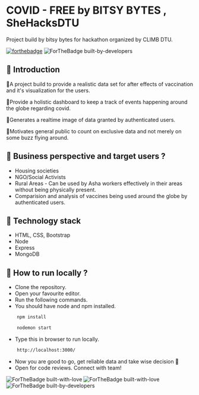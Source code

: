 # COVID - FREE by BITSY BYTES , SheHacksDTU
Project build by bitsy bytes for hackathon organized by CLIMB DTU.



[![forthebadge](https://forthebadge.com/images/badges/uses-html.svg)](https://forthebadge.com)
![ForTheBadge built-by-developers](https://forthebadge.com/images/badges/made-with-javascript.svg)


## 📌 Introduction

 👾‍A project build to provide a realistic data set for after effects of vaccination and it's visualization for the users.
 
 
 👾‍Provide a holistic dashboard to keep a track of events happening around the globe regarding covid. 
 
 
 👾‍Generates a realtime image of data granted by authenticated users.
 
 
 👾‍Motivates general public to count on exclusive data and not merely on some buzz flying around.


## 📌 Business perspective and target users ?
- Housing societies
- NGO/Social Activists
- Rural Areas - Can be used by Asha workers effectively in their areas without being physically present.
- Comparision and analysis of vaccines being used around the globe by authenticated users.


## 📌 Technology stack
- HTML, CSS, Bootstrap
- Node
- Express
- MongoDB


## 📌 How to run locally ?
- Clone the repository.
- Open your favourite editor.
- Run the following commands.
- You should have node and npm installed.
```sh
    npm install
```
```sh
    nodemon start
```
- Type this in browser to run locally.
```sh
    http://localhost:3000/
```
- Now you are good to go, get reliable data and take wise decision  👾‍
- Open for code reviews. Connect with team!

![ForTheBadge built-with-love](https://forthebadge.com/images/badges/built-with-love.svg)
![ForTheBadge built-with-love](https://forthebadge.com/images/badges/check-it-out.svg)
![ForTheBadge built-by-developers](https://forthebadge.com/images/badges/powered-by-coffee.svg)
